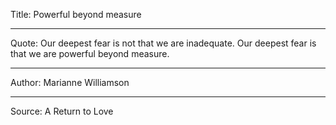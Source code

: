 Title: Powerful beyond measure

----

Quote: Our deepest fear is not that we are inadequate. Our deepest fear is that we are powerful beyond measure.

----

Author: Marianne Williamson

----

Source: A Return to Love
